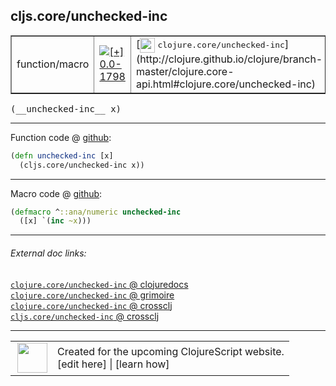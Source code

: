 ## cljs.core/unchecked-inc



 <table border="1">
<tr>
<td>function/macro</td>
<td><a href="https://github.com/cljsinfo/cljs-api-docs/tree/0.0-1798"><img valign="middle" alt="[+] 0.0-1798" title="Added in 0.0-1798" src="https://img.shields.io/badge/+-0.0--1798-lightgrey.svg"></a> </td>
<td>
[<img height="24px" valign="middle" src="http://i.imgur.com/1GjPKvB.png"> <samp>clojure.core/unchecked-inc</samp>](http://clojure.github.io/clojure/branch-master/clojure.core-api.html#clojure.core/unchecked-inc)
</td>
</tr>
</table>


 <samp>
(__unchecked-inc__ x)<br>
</samp>

---







Function code @ [github](https://github.com/clojure/clojurescript/blob/r3058/src/cljs/cljs/core.cljs#L2052-L2053):

```clj
(defn unchecked-inc [x]
  (cljs.core/unchecked-inc x))
```

<!--
Repo - tag - source tree - lines:

 <pre>
clojurescript @ r3058
└── src
    └── cljs
        └── cljs
            └── <ins>[core.cljs:2052-2053](https://github.com/clojure/clojurescript/blob/r3058/src/cljs/cljs/core.cljs#L2052-L2053)</ins>
</pre>

-->

---

Macro code @ [github](https://github.com/clojure/clojurescript/blob/r3058/src/clj/cljs/core.clj#L394-L395):

```clj
(defmacro ^::ana/numeric unchecked-inc
  ([x] `(inc ~x)))
```

<!--
Repo - tag - source tree - lines:

 <pre>
clojurescript @ r3058
└── src
    └── clj
        └── cljs
            └── <ins>[core.clj:394-395](https://github.com/clojure/clojurescript/blob/r3058/src/clj/cljs/core.clj#L394-L395)</ins>
</pre>
-->

---


###### External doc links:

[`clojure.core/unchecked-inc` @ clojuredocs](http://clojuredocs.org/clojure.core/unchecked-inc)<br>
[`clojure.core/unchecked-inc` @ grimoire](http://conj.io/store/v1/org.clojure/clojure/1.7.0-beta3/clj/clojure.core/unchecked-inc/)<br>
[`clojure.core/unchecked-inc` @ crossclj](http://crossclj.info/fun/clojure.core/unchecked-inc.html)<br>
[`cljs.core/unchecked-inc` @ crossclj](http://crossclj.info/fun/cljs.core.cljs/unchecked-inc.html)<br>

---

 <table>
<tr><td>
<img valign="middle" align="right" width="48px" src="http://i.imgur.com/Hi20huC.png">
</td><td>
Created for the upcoming ClojureScript website.<br>
[edit here] | [learn how]
</td></tr></table>

[edit here]:https://github.com/cljsinfo/cljs-api-docs/blob/master/cljsdoc/cljs.core/unchecked-inc.cljsdoc
[learn how]:https://github.com/cljsinfo/cljs-api-docs/wiki/cljsdoc-files

<!--

This information was too distracting to show to readers, but I'll leave it
commented here since it is helpful to:

- pretty-print the data used to generate this document
- and show how to retrieve that data



The API data for this symbol:

```clj
{:ns "cljs.core",
 :name "unchecked-inc",
 :signature ["[x]"],
 :history [["+" "0.0-1798"]],
 :type "function/macro",
 :full-name-encode "cljs.core/unchecked-inc",
 :source {:code "(defn unchecked-inc [x]\n  (cljs.core/unchecked-inc x))",
          :title "Function code",
          :repo "clojurescript",
          :tag "r3058",
          :filename "src/cljs/cljs/core.cljs",
          :lines [2052 2053]},
 :extra-sources [{:code "(defmacro ^::ana/numeric unchecked-inc\n  ([x] `(inc ~x)))",
                  :title "Macro code",
                  :repo "clojurescript",
                  :tag "r3058",
                  :filename "src/clj/cljs/core.clj",
                  :lines [394 395]}],
 :full-name "cljs.core/unchecked-inc",
 :clj-symbol "clojure.core/unchecked-inc"}

```

Retrieve the API data for this symbol:

```clj
;; from Clojure REPL
(require '[clojure.edn :as edn])
(-> (slurp "https://raw.githubusercontent.com/cljsinfo/cljs-api-docs/catalog/cljs-api.edn")
    (edn/read-string)
    (get-in [:symbols "cljs.core/unchecked-inc"]))
```

-->
